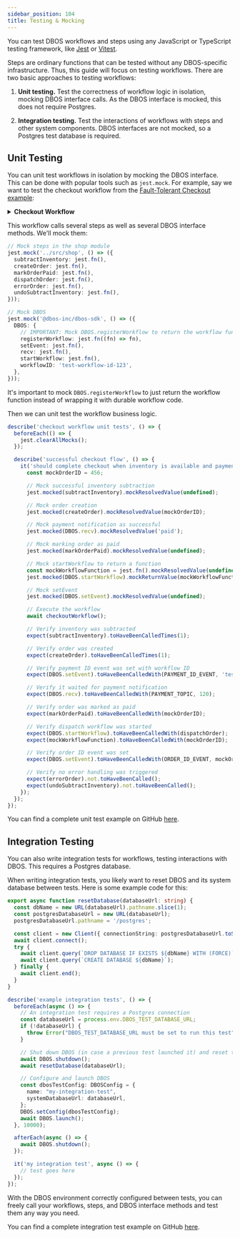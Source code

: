 ```yaml
---
sidebar_position: 104
title: Testing & Mocking
---
```


You can test DBOS workflows and steps using any JavaScript or TypeScript testing framework, like [Jest](https://jestjs.io/) or [Vitest](https://vitest.dev/).

Steps are ordinary functions that can be tested without any DBOS-specific infrastructure.
Thus, this guide will focus on testing workflows.
There are two basic approaches to testing workflows:

1. **Unit testing.** Test the correctness of workflow logic in isolation, mocking DBOS interface calls. As the DBOS interface is mocked, this does not require Postgres.

2. **Integration testing.** Test the interactions of workflows with steps and other system components. DBOS interfaces are not mocked, so a Postgres test database is required.

## Unit Testing

You can unit test workflows in isolation by mocking the DBOS interface.
This can be done with popular tools such as `jest.mock`.
For example, say we want to test the checkout workflow from the [Fault-Tolerant Checkout example](../examples/checkout-tutorial.md):

<details>
<summary><strong>Checkout Workflow</strong></summary>

```ts
export const checkoutWorkflow = DBOS.registerWorkflow(
  async () => {
    // Attempt to reserve inventory, failing if no inventory remains
    try {
      await subtractInventory();
    } catch (error) {
      console.error(`Failed to update inventory: ${(error as Error).message}`);
      await DBOS.setEvent(PAYMENT_ID_EVENT, null);
      return;
    }

    // Create a new order
    const orderID = await createOrder();

    // Send a unique payment ID to the checkout endpoint so it can
    // redirect the customer to the payments page
    await DBOS.setEvent(PAYMENT_ID_EVENT, DBOS.workflowID);
    const notification = await DBOS.recv<string>(PAYMENT_TOPIC, 120);

    // If payment succeeded, mark the order as paid and start the order dispatch workflow.
    // Otherwise, return reserved inventory and cancel the order.
    if (notification && notification === 'paid') {
      console.info(`Payment successful!`);
      await markOrderPaid(orderID);
      await DBOS.startWorkflow(dispatchOrder)(orderID);
    } else {
      console.warn(`Payment failed...`);
      await errorOrder(orderID);
      await undoSubtractInventory();
    }

    // Finally, send the order ID to the payment endpoint so it can redirect
    // the customer to the order status page.
    await DBOS.setEvent(ORDER_ID_EVENT, orderID);
  },
  { name: 'checkoutWorkflow' },
);
```
</details>

This workflow calls several steps as well as several DBOS interface methods.
We'll mock them:

```ts
// Mock steps in the shop module
jest.mock('../src/shop', () => ({
  subtractInventory: jest.fn(),
  createOrder: jest.fn(),
  markOrderPaid: jest.fn(),
  dispatchOrder: jest.fn(),
  errorOrder: jest.fn(),
  undoSubtractInventory: jest.fn(),
}));

// Mock DBOS
jest.mock('@dbos-inc/dbos-sdk', () => ({
  DBOS: {
    // IMPORTANT: Mock DBOS.registerWorkflow to return the workflow function
    registerWorkflow: jest.fn((fn) => fn),
    setEvent: jest.fn(),
    recv: jest.fn(),
    startWorkflow: jest.fn(),
    workflowID: 'test-workflow-id-123',
  },
}));
```

It's important to mock `DBOS.registerWorkflow` to just return the workflow function instead of wrapping it with durable workflow code.

Then we can unit test the workflow business logic.

```ts
describe('checkout workflow unit tests', () => {
  beforeEach(() => {
    jest.clearAllMocks();
  });

  describe('successful checkout flow', () => {
    it('should complete checkout when inventory is available and payment succeeds', async () => {
      const mockOrderID = 456;

      // Mock successful inventory subtraction
      jest.mocked(subtractInventory).mockResolvedValue(undefined);

      // Mock order creation
      jest.mocked(createOrder).mockResolvedValue(mockOrderID);

      // Mock payment notification as successful
      jest.mocked(DBOS.recv).mockResolvedValue('paid');

      // Mock marking order as paid
      jest.mocked(markOrderPaid).mockResolvedValue(undefined);

      // Mock startWorkflow to return a function
      const mockWorkflowFunction = jest.fn().mockResolvedValue(undefined);
      jest.mocked(DBOS.startWorkflow).mockReturnValue(mockWorkflowFunction);

      // Mock setEvent
      jest.mocked(DBOS.setEvent).mockResolvedValue(undefined);

      // Execute the workflow
      await checkoutWorkflow();

      // Verify inventory was subtracted
      expect(subtractInventory).toHaveBeenCalledTimes(1);

      // Verify order was created
      expect(createOrder).toHaveBeenCalledTimes(1);

      // Verify payment ID event was set with workflow ID
      expect(DBOS.setEvent).toHaveBeenCalledWith(PAYMENT_ID_EVENT, 'test-workflow-id-123');

      // Verify it waited for payment notification
      expect(DBOS.recv).toHaveBeenCalledWith(PAYMENT_TOPIC, 120);

      // Verify order was marked as paid
      expect(markOrderPaid).toHaveBeenCalledWith(mockOrderID);

      // Verify dispatch workflow was started
      expect(DBOS.startWorkflow).toHaveBeenCalledWith(dispatchOrder);
      expect(mockWorkflowFunction).toHaveBeenCalledWith(mockOrderID);

      // Verify order ID event was set
      expect(DBOS.setEvent).toHaveBeenCalledWith(ORDER_ID_EVENT, mockOrderID);

      // Verify no error handling was triggered
      expect(errorOrder).not.toHaveBeenCalled();
      expect(undoSubtractInventory).not.toHaveBeenCalled();
    });
  });
});
```

You can find a complete unit test example on GitHub [here](https://github.com/dbos-inc/dbos-demo-apps/tree/main/typescript/widget-store).

## Integration Testing

You can also write integration tests for workflows, testing interactions with DBOS.
This requires a Postgres database.

When writing integration tests, you likely want to reset DBOS and its system database between tests.
Here is some example code for this:

```ts
export async function resetDatabase(databaseUrl: string) {
  const dbName = new URL(databaseUrl).pathname.slice(1);
  const postgresDatabaseUrl = new URL(databaseUrl);
  postgresDatabaseUrl.pathname = '/postgres';

  const client = new Client({ connectionString: postgresDatabaseUrl.toString() });
  await client.connect();
  try {
    await client.query(`DROP DATABASE IF EXISTS ${dbName} WITH (FORCE)`);
    await client.query(`CREATE DATABASE ${dbName}`);
  } finally {
    await client.end();
  }
}

describe('example integration tests', () => {
  beforeEach(async () => {
    // An integration test requires a Postgres connection
    const databaseUrl = process.env.DBOS_TEST_DATABASE_URL;
    if (!databaseUrl) {
      throw Error("DBOS_TEST_DATABASE_URL must be set to run this test")
    }

    // Shut down DBOS (in case a previous test launched it) and reset the database.
    await DBOS.shutdown();
    await resetDatabase(databaseUrl);

    // Configure and launch DBOS
    const dbosTestConfig: DBOSConfig = {
      name: "my-integration-test",
      systemDatabaseUrl: databaseUrl,
    };
    DBOS.setConfig(dbosTestConfig);
    await DBOS.launch();
  }, 10000);

  afterEach(async () => {
    await DBOS.shutdown();
  });

  it('my integration test', async () => {
    // test goes here
  });
});
```

With the DBOS environment correctly configured between tests, you can freely call your workflows, steps, and DBOS interface methods and test them any way you need.

You can find a complete integration test example on GitHub [here](https://github.com/dbos-inc/dbos-demo-apps/tree/main/typescript/widget-store).
